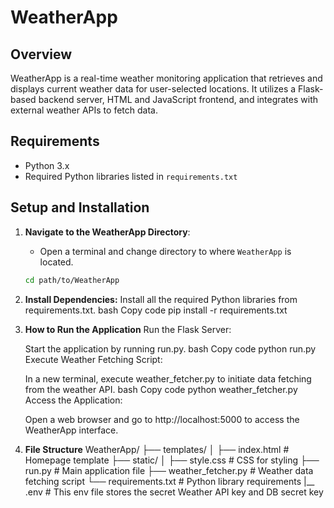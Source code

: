 # WeatherApp

## Overview
WeatherApp is a real-time weather monitoring application that retrieves and displays current weather data for user-selected locations. It utilizes a Flask-based backend server, HTML and JavaScript frontend, and integrates with external weather APIs to fetch data.

## Requirements
- Python 3.x
- Required Python libraries listed in `requirements.txt`

## Setup and Installation

1. **Navigate to the WeatherApp Directory**: 
   - Open a terminal and change directory to where `WeatherApp` is located.
   ```bash
   cd path/to/WeatherApp
   ```
2. **Install Dependencies:**
    Install all the required Python libraries from requirements.txt.
    bash
    Copy code
    pip install -r requirements.txt
3. **How to Run the Application**
    Run the Flask Server:

    Start the application by running run.py.
    bash
    Copy code
    python run.py
    Execute Weather Fetching Script:

    In a new terminal, execute weather_fetcher.py to initiate data fetching from the weather API.
    bash
    Copy code
    python weather_fetcher.py
    Access the Application:

    Open a web browser and go to http://localhost:5000 to access the WeatherApp interface.
4. **File Structure**
        WeatherApp/
    ├── templates/
    │   ├── index.html           # Homepage template
    ├── static/
    │   ├── style.css            # CSS for styling
    ├── run.py                   # Main application file
    ├── weather_fetcher.py       # Weather data fetching script
    └── requirements.txt         # Python library requirements
    |__ .env                     # This env file stores the secret Weather API key and DB secret key


